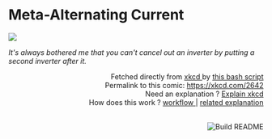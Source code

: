 # <b>Meta-Alternating Current</b>

[![](https://imgs.xkcd.com/comics/meta_alternating_current.png)](https://xkcd.com/2642)

<i>It&#39;s always bothered me that you can&#39;t cancel out an inverter by putting a second inverter after it.</i>

<div align="right">
  Fetched directly from
  <a href="https://xkcd.com">
    xkcd
  </a>
  by
  <a href="https://github.com/Vanille-N/Vanille-N/blob/master/fetch">
    this bash script
  </a>
</div>
<div align="right">
  Permalink to this comic:
  <a href="https://xkcd.com/2642">
    https://xkcd.com/2642
  </a>
</div>
<div align="right">
  Need an explanation ?
  <a href="https://www.explainxkcd.com/wiki/index.php/2642">
    Explain xkcd
  </a>
</div>
<div align="right">
  How does this work ?
  <a href="https://github.com/Vanille-N/Vanille-N/blob/master/.github/workflows/build.yml">
    workflow
  </a>
  |
  <a href="https://simonwillison.net/2020/Jul/10/self-updating-profile-readme/">
    related explanation
  </a>
</div><br>

<a href="https://github.com/Vanille-N/Vanille-N/actions"><img src="https://github.com/Vanille-N/Vanille-N/workflows/Build%20README/badge.svg" align="right" alt="Build README"></a>
